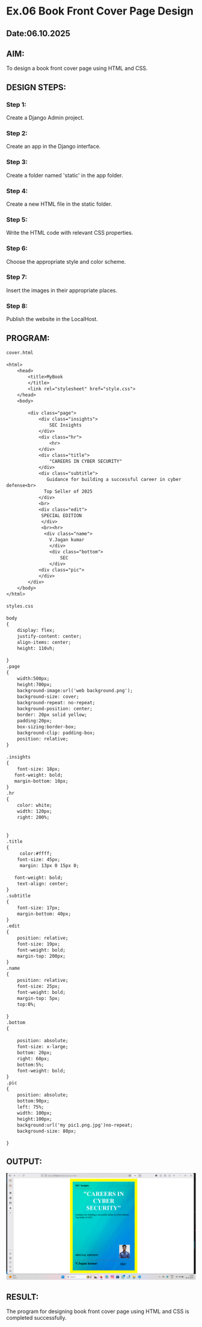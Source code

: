 # Ex.06 Book Front Cover Page Design
## Date:06.10.2025

## AIM:
To design a book front cover page using HTML and CSS.

## DESIGN STEPS:

### Step 1:
Create a Django Admin project.

### Step 2:
Create an app in the Django interface.

### Step 3:
Create a folder named 'static' in the app folder.

### Step 4:
Create a new HTML file in the static folder.

### Step 5:
Write the HTML code with relevant CSS properties.

### Step 6:
Choose the appropriate style and color scheme.

### Step 7:
Insert the images in their appropriate places.

### Step 8:
Publish the website in the LocalHost.

## PROGRAM:
```
cover.html

<html>
    <head>
        <title>MyBook
        </title>
        <link rel="stylesheet" href="style.css">
    </head>
    <body>

        <div class="page">
            <div class="insights">
                SEC Insights
            </div>
            <div class="hr">
                <hr>
            </div>
            <div class="title">
                "CAREERS IN CYBER SECURITY"
            </div>
            <div class="subtitle">
               Guidance for building a successful career in cyber defense<br>
              Top Seller of 2025
            </div>
            <br>
            <div class="edit">
             SPECIAL EDITION
             </div>
             <br><hr>
              <div class="name">
                V.Jagan kumar
                </div>
                <div class="bottom">
                    SEC
                </div>
            <div class="pic">
            </div> 
        </div>
    </body>
</html>

styles.css

body
{
    display: flex;
    justify-content: center;
    align-items: center;
    height: 110vh;
    
}
.page
{
    width:500px;
    height:700px;
    background-image:url('web background.png');
    background-size: cover;
    background-repeat: no-repeat;
    background-position: center;
    border: 20px solid yellow;
    padding:20px;
    box-sizing:border-box;
    background-clip: padding-box;
    position: relative;
}

.insights
{
    font-size: 18px;
   font-weight: bold;
   margin-bottom: 10px;
}
.hr
{
    color: white;
    width: 120px;
    right: 200%;
    

}
.title
{
     color:#ffff;
    font-size: 45px;
     margin: 13px 0 15px 0;
    
   font-weight: bold;
    text-align: center;
}
.subtitle
{
    font-size: 17px;
    margin-bottom: 40px;
}
.edit
{
    position: relative;
    font-size: 19px;
    font-weight: bold;
    margin-top: 200px;
}
.name
{
    position: relative;
    font-size: 25px;
    font-weight: bold;
    margin-top: 5px;
    top:0%;
   
}
.bottom
{
    
    position: absolute;
    font-size: x-large;
    bottom: 20px;
    right: 60px;
    bottom:5%;
    font-weight: bold;
}
.pic
{
    position: absolute;
    bottom:90px;
    left: 75%;
    width: 100px;
    height:100px;
    background:url('my pic1.png.jpg')no-repeat;
    background-size: 80px;

}

```

## OUTPUT:
![alt text](book.png)

## RESULT:
The program for designing book front cover page using HTML and CSS is completed successfully.

